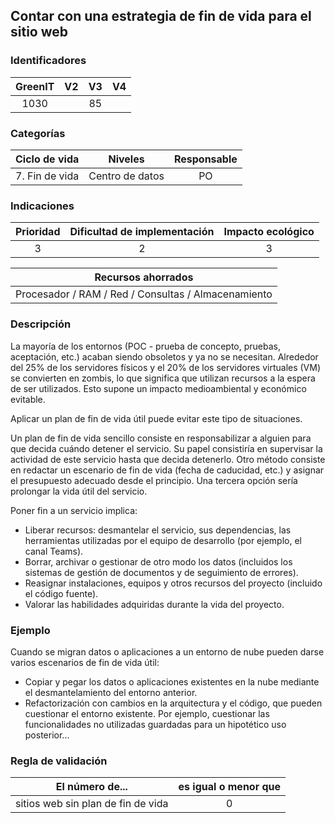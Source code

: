 ## Contar con una estrategia de fin de vida para el sitio web

 ### Identificadores

 | GreenIT | V2 | V3 | V4 |
 |:-------:|:-----:|:---:|:----:|
 | 1030 | | 85 | |

 ### Categorías

 | Ciclo de vida | Niveles | Responsable |
 |:--------------:|:----------:|:-----------:|
 | 7. Fin de vida | Centro de datos | PO |

 ### Indicaciones

 | Prioridad | Dificultad de implementación | Impacto ecológico |
 |:------------------:|:-------------------------: |:-----------------:|
 | 3 | 2 | 3 |

 | Recursos ahorrados |
 |:---------------------------------------------------------:|
 | Procesador / RAM / Red / Consultas / Almacenamiento |

 ### Descripción

La mayoría de los entornos (POC - prueba de concepto, pruebas, aceptación, etc.) acaban siendo obsoletos y ya no se necesitan.
Alrededor del 25% de los servidores físicos y el 20% de los servidores virtuales (VM) se convierten en zombis, 
lo que significa que utilizan recursos a la espera de ser utilizados. Esto supone un impacto medioambiental y económico evitable.

Aplicar un plan de fin de vida útil puede evitar este tipo de situaciones.

Un plan de fin de vida sencillo consiste en responsabilizar a alguien para que decida cuándo detener el servicio. 
Su papel consistiría en supervisar la actividad de este servicio hasta que decida detenerlo. Otro método consiste en 
redactar un escenario de fin de vida (fecha de caducidad, etc.) y asignar el presupuesto adecuado desde el principio. 
Una tercera opción sería prolongar la vida útil del servicio.

Poner fin a un servicio implica:

 - Liberar recursos: desmantelar el servicio, sus dependencias, las herramientas utilizadas por el equipo de desarrollo (por ejemplo, el canal Teams).
 - Borrar, archivar o gestionar de otro modo los datos (incluidos los sistemas de gestión de documentos y de seguimiento de errores).
 - Reasignar instalaciones, equipos y otros recursos del proyecto (incluido el código fuente).
 - Valorar las habilidades adquiridas durante la vida del proyecto.

 ### Ejemplo

Cuando se migran datos o aplicaciones a un entorno de nube pueden darse varios escenarios de fin de vida útil:

 - Copiar y pegar los datos o aplicaciones existentes en la nube mediante el desmantelamiento del entorno anterior.
 - Refactorización con cambios en la arquitectura y el código, que pueden cuestionar el entorno existente. 
Por ejemplo, cuestionar las funcionalidades no utilizadas guardadas para un hipotético uso posterior...

 ### Regla de validación

 | El número de... | es igual o menor que |
 |-------------------------------------------------|:------------------------:|
 | sitios web sin plan de fin de vida | 0 |

